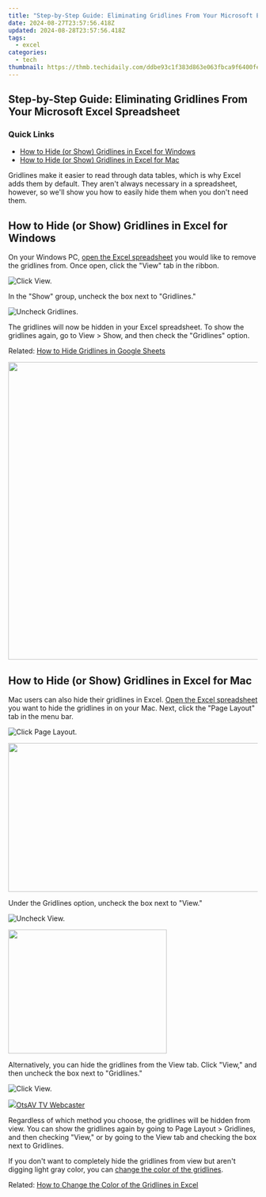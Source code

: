 ```yaml
---
title: "Step-by-Step Guide: Eliminating Gridlines From Your Microsoft Excel Spreadsheet"
date: 2024-08-27T23:57:56.418Z
updated: 2024-08-28T23:57:56.418Z
tags:
  - excel
categories:
  - tech
thumbnail: https://thmb.techidaily.com/ddbe93c1f383d863e063fbca9f6400fefa603d0725cd39b0f3a07fbfec69fabd.jpeg
---
```


## Step-by-Step Guide: Eliminating Gridlines From Your Microsoft Excel Spreadsheet

### Quick Links

* [How to Hide (or Show) Gridlines in Excel for Windows](https://www.howtogeek.com/767082/how-to-remove-gridlines-in-microsoft-excel/#how-to-hide-or-show-gridlines-in-excel-for-windows)
* [How to Hide (or Show) Gridlines in Excel for Mac](https://www.howtogeek.com/767082/how-to-remove-gridlines-in-microsoft-excel/#how-to-hide-or-show-gridlines-in-excel-for-mac)

 Gridlines make it easier to read through data tables, which is why Excel adds them by default. They aren't always necessary in a spreadsheet, however, so we'll show you how to easily hide them when you don't need them.

##  How to Hide (or Show) Gridlines in Excel for Windows

 On your Windows PC, [open the Excel spreadsheet](https://ai-vdieo-software.techidaily.com/updated-beyond-quik-exploring-the-best-pc-video-editing-software-for-gopro-users/) you would like to remove the gridlines from. Once open, click the "View" tab in the ribbon.

![Click View.](https://static1.howtogeekimages.com/wordpress/wp-content/uploads/2021/11/Click-View..png) 

 In the "Show" group, uncheck the box next to "Gridlines."

![Uncheck Gridlines.](https://static1.howtogeekimages.com/wordpress/wp-content/uploads/2021/11/Uncheck-Gridlines..png) 

 The gridlines will now be hidden in your Excel spreadsheet. To show the gridlines again, go to View > Show, and then check the "Gridlines" option.

Related: [How to Hide Gridlines in Google Sheets](https://youtube-stream.techidaily.com/new-rapid-rise-to-affiliate-hit-the-pivotal-10000-view-mark/) 

<!-- affiliate ads begin -->
<a href="https://appsumo.8odi.net/c/5597632/2082532/7443" target="_top" id="2082532"><img src="//a.impactradius-go.com/display-ad/7443-2082532" border="0" alt="" width="1200" height="600"/></a><img height="0" width="0" src="https://appsumo.8odi.net/i/5597632/2082532/7443" style="position:absolute;visibility:hidden;" border="0" />
<!-- affiliate ads end -->
##  How to Hide (or Show) Gridlines in Excel for Mac

 Mac users can also hide their gridlines in Excel. [Open the Excel spreadsheet](https://ai-vdieo-software.techidaily.com/updated-beyond-quik-exploring-the-best-pc-video-editing-software-for-gopro-users/) you want to hide the gridlines in on your Mac. Next, click the "Page Layout" tab in the menu bar.

![Click Page Layout.](https://static1.howtogeekimages.com/wordpress/wp-content/uploads/2021/11/Click-Page-Layout..png) 

<!-- affiliate ads begin -->
<a href="https://25home.pxf.io/c/5597632/2090698/16836" target="_top" id="2090698"><img src="//a.impactradius-go.com/display-ad/16836-2090698" border="0" alt="" width="720" height="300"/></a>
<!-- affiliate ads end -->
 Under the Gridlines option, uncheck the box next to "View."

![Uncheck View.](https://static1.howtogeekimages.com/wordpress/wp-content/uploads/2021/11/Uncheck-View..png) 

<!-- affiliate ads begin -->
<a href="https://zonlipartnershipprogram.pxf.io/c/5597632/1821134/17882" target="_top" id="1821134"><img src="//a.impactradius-go.com/display-ad/17882-1821134" border="0" alt="" width="320" height="250"/></a><img height="0" width="0" src="https://imp.pxf.io/i/5597632/1821134/17882" style="position:absolute;visibility:hidden;" border="0" />
<!-- affiliate ads end -->
 Alternatively, you can hide the gridlines from the View tab. Click "View," and then uncheck the box next to "Gridlines."

![Click View.](https://static1.howtogeekimages.com/wordpress/wp-content/uploads/2021/11/Click-View..png) 

<!-- affiliate ads begin -->
<a href="https://otszone.ots7.com/order/checkout.php?PRODS=4713324&QTY=1&AFFILIATE=108875&CART=1"><img src="https://green.ots7.com/screenshots/OtsAV/OtsAVTV1.90-300x188.jpg" border="0">OtsAV TV Webcaster</a>
<!-- affiliate ads end -->
 Regardless of which method you choose, the gridlines will be hidden from view. You can show the gridlines again by going to Page Layout > Gridlines, and then checking "View," or by going to the View tab and checking the box next to Gridlines.

 If you don't want to completely hide the gridlines from view but aren't digging light gray color, you can [change the color of the gridlines](https://extra-resources.techidaily.com/digital-illusions-mastery-of-partial-picture-softness/).

Related: [How to Change the Color of the Gridlines in Excel](https://extra-resources.techidaily.com/digital-illusions-mastery-of-partial-picture-softness/)

<ins class="adsbygoogle"
     style="display:block"
     data-ad-format="autorelaxed"
     data-ad-client="ca-pub-7571918770474297"
     data-ad-slot="1223367746"></ins>



<ins class="adsbygoogle"
     style="display:block"
     data-ad-client="ca-pub-7571918770474297"
     data-ad-slot="8358498916"
     data-ad-format="auto"
     data-full-width-responsive="true"></ins>


